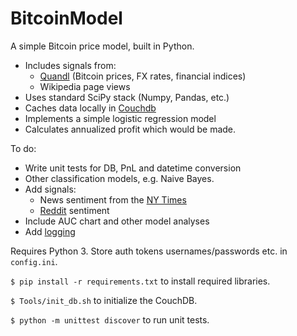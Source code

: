 # BitcoinModel
A simple Bitcoin price model, built in Python.

* Includes signals from:
	- [Quandl](https://www.quandl.com/tools/python) (Bitcoin prices, FX rates, financial indices)
	- Wikipedia page views
* Uses standard SciPy stack (Numpy, Pandas, etc.)
* Caches data locally in [Couchdb](http://pythonhosted.org/CouchDB)
* Implements a simple logistic regression model
* Calculates annualized profit which would be made.

To do:

* Write unit tests for DB, PnL and datetime conversion
* Other classification models, e.g. Naive Bayes.
* Add signals:
	- News sentiment from the [NY Times](http://developer.nytimes.com/article_search_v2.json#/README)
	- [Reddit](https://github.com/reddit/reddit/wiki/API) sentiment
* Include AUC chart and other model analyses
* Add [logging](https://docs.python.org/3/howto/logging.html#logging-basic-tutorial)

Requires Python 3.  Store auth tokens usernames/passwords etc. in `config.ini`.

`$ pip install -r requirements.txt` to install required libraries.

`$ Tools/init_db.sh` to initialize the CouchDB.

`$ python -m unittest discover` to run unit tests.
